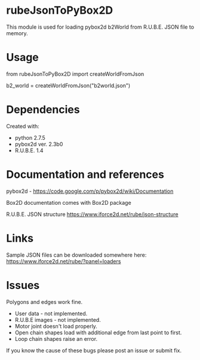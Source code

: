 rubeJsonToPyBox2D
=================
This module is used for loading pybox2d b2World from R.U.B.E. JSON file to memory.

Usage
=================
from rubeJsonToPyBox2D import createWorldFromJson

b2_world = createWorldFromJson("b2world.json")

Dependencies
=================
Created with:
 - python 2.7.5
 - pybox2d ver. 2.3b0
 - R.U.B.E. 1.4

Documentation and references
=================
 pybox2d - https://code.google.com/p/pybox2d/wiki/Documentation

 Box2D documentation comes with Box2D package

 R.U.B.E. JSON structure https://www.iforce2d.net/rube/json-structure

Links
=================
 Sample JSON files can be downloaded somewhere here:
 https://www.iforce2d.net/rube/?panel=loaders

Issues
=================
Polygons and edges work fine.
 - User data - not implemented.
 - R.U.B.E images - not implemented.
 - Motor joint doesn't load properly.
 - Open chain shapes load with additional edge from last point to first.
 - Loop chain shapes raise an error.

If you know the cause of these bugs please post an issue or submit fix.
